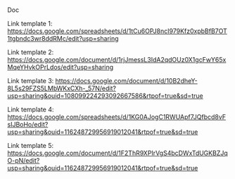 # 

Doc 

Link template 1: https://docs.google.com/spreadsheets/d/1tCu6OPJ8ncI979Kfz0xpbBfB7OT1tgbndc3wr8ddRMc/edit?usp=sharing

Link template 2: https://docs.google.com/document/d/1rjJmessL3IdA2qdOUz0X1gcFwY65xMqeYHvkOPrLdos/edit?usp=sharing

Link template 3: https://docs.google.com/document/d/10B2dheY-8L5s29FZS5LMbWKxCXh-_57N/edit?usp=sharing&ouid=108099224293092667586&rtpof=true&sd=true

Link template 4: https://docs.google.com/spreadsheets/d/1KG0AJogC1RWUApf7JQfbcd8vFsIJBoHo/edit?usp=sharing&ouid=116248729956919012041&rtpof=true&sd=true

Link template 5: https://docs.google.com/document/d/1F2ThR9XPIrVgS4bcDWxTdUGKBZJqO-pN/edit?usp=sharing&ouid=116248729956919012041&rtpof=true&sd=true
